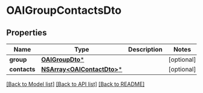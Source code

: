 # OAIGroupContactsDto

## Properties
Name | Type | Description | Notes
------------ | ------------- | ------------- | -------------
**group** | [**OAIGroupDto***](OAIGroupDto) |  | [optional] 
**contacts** | [**NSArray&lt;OAIContactDto&gt;***](OAIContactDto) |  | [optional] 

[[Back to Model list]](../README#documentation-for-models) [[Back to API list]](../README#documentation-for-api-endpoints) [[Back to README]](../README)


